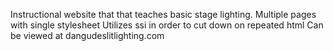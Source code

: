 Instructional website that that teaches basic stage lighting.
Multiple pages with single stylesheet
Utilizes ssi in order to cut down on repeated html
Can be viewed at dangudeslitlighting.com
